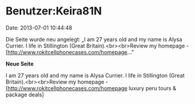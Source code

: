 Benutzer:Keira81N
=================

Date: 2013-07-01 10:44:48

Die Seite wurde neu angelegt: „I am 27 years old and my name is Alysa
Currier. I life in Stillington (Great Britain).\<br\>\<br\>Review my
homepage - \[http://www.rokitcellphonecases.com/homepage..."

**Neue Seite**

<div>

I am 27 years old and my name is Alysa Currier. I life in Stillington
(Great Britain).\<br\>\<br\>Review my homepage -
\[http://www.rokitcellphonecases.com/homepage luxury peru tours &
package deals\]

</div>
